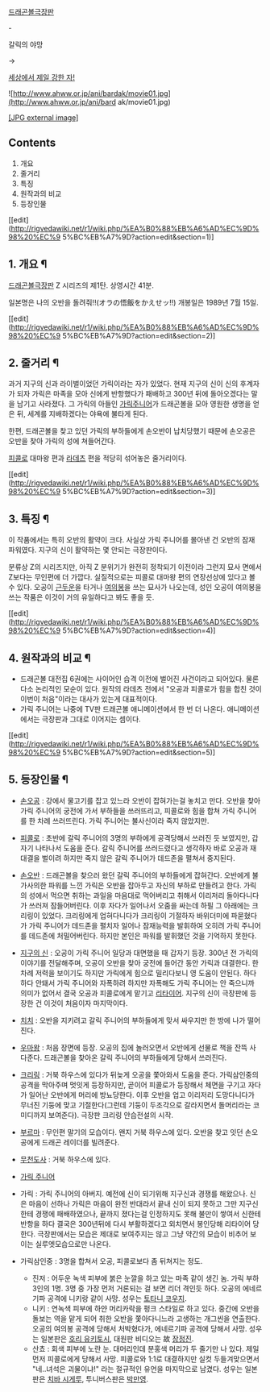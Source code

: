 [드래곤볼극장판](%EB%93%9C%EB%9E%98%EA%B3%A4%EB%B3%BC%20%EA%B7%B9%EC%9E%A5%ED%8C%90.md)

\-

갈릭의 야망

→

[세상에서 제일 강한 자!](%EC%84%B8%EC%83%81%EC%97%90%EC%84%9C%20%EC%A0%9C%EC%9D%BC%20%EA%B0%95%ED%95%9C%20%EC%9E%90%21.md)

  

![http://www.ahww.or.jp/ani/bardak/movie01.jpg](http://www.ahww.or.jp/ani/bard
ak/movie01.jpg)

[[JPG external image]](http://www.ahww.or.jp/ani/bardak/movie01.jpg)

## Contents

    

1. 개요 
2. 줄거리 
3. 특징 
4. 원작과의 비교 
5. 등장인물 

[[edit](http://rigvedawiki.net/r1/wiki.php/%EA%B0%88%EB%A6%AD%EC%9D%98%20%EC%9
5%BC%EB%A7%9D?action=edit&section=1)]

## 1. 개요 ¶

[드래곤볼극장판](%EB%93%9C%EB%9E%98%EA%B3%A4%EB%B3%BC%20%EA%B7%B9%EC%9E%A5%ED%8C%90.md)
Z 시리즈의 제1탄. 상영시간 41분.

  

일본명은 나의 오반을 돌려줘!!(オラの悟飯をかえせッ!!) 개봉일은 1989년 7월 15일.

  

[[edit](http://rigvedawiki.net/r1/wiki.php/%EA%B0%88%EB%A6%AD%EC%9D%98%20%EC%9
5%BC%EB%A7%9D?action=edit&section=2)]

## 2. 줄거리 ¶

과거 지구의 신과 라이벌이었던 가릭이라는 자가 있었다. 현재 지구의 신이 신의 후계자가 되자 가릭은 마족을 모아 신에게 반항했다가 패배하고
300년 뒤에 돌아오겠다는 말을 남기고 사라졌다. 그 가릭의 아들인 [가릭주니어](%EA%B0%80%EB%A6%AD%20%EC%A3%BC%EB%8B%88%EC%96%B4.md)가 드래곤볼을 모아 영원한 생명을
얻은 뒤, 세계를 지배하겠다는 야욕에 불타게 된다.

  

한편, 드래곤볼을 찾고 있던 가릭의 부하들에게 손오반이 납치당했기 때문에 손오공은 오반을 찾아 가릭의 성에 쳐들어간다.

  

[피콜로](%ED%94%BC%EC%BD%9C%EB%A1%9C.md) 대마왕 편과
[라데츠](%EB%9D%BC%EB%8D%B0%EC%B8%A0.md) 편을 적당히 섞어놓은 줄거리이다.

  

[[edit](http://rigvedawiki.net/r1/wiki.php/%EA%B0%88%EB%A6%AD%EC%9D%98%20%EC%9
5%BC%EB%A7%9D?action=edit&section=3)]

## 3. 특징 ¶

이 작품에서는 특히 오반의 활약이 크다. 사실상 가릭 주니어를 몰아낸 건 오반의 잠재 파워였다. 지구의 신이 활약하는 몇 안되는 극장판이다.

  

분류상 Z의 시리즈지만, 아직 Z 분위기가 완전히 정착되기 이전이라 그런지 묘사 면에서 Z보다는 무인편에 더 가깝다. 실질적으로는 피콜로
대마왕 편의 연장선상에 있다고 볼 수 있다. 오공이 [근두운](%EA%B7%BC%EB%91%90%EC%9A%B4.md)을 타거나
[여의봉](%EC%97%AC%EC%9D%98%EB%B4%89.md)을 쓰는 묘사가 나오는데, 성인 오공이 여의봉을 쓰는 작품은 이것이
거의 유일하다고 봐도 좋을 듯.

[[edit](http://rigvedawiki.net/r1/wiki.php/%EA%B0%88%EB%A6%AD%EC%9D%98%20%EC%9
5%BC%EB%A7%9D?action=edit&section=4)]

## 4. 원작과의 비교 ¶

  * 드래곤볼 대전집 6권에는 사이어인 습격 이전에 벌어진 사건이라고 되어있다. 물론 다소 논리적인 모순이 있다. 원작의 라데츠 전에서 "오공과 피콜로가 힘을 합친 것이 이번이 처음"이라는 대사가 있는게 대표적이다.
  * 가릭 주니어는 나중에 TV판 드래곤볼 애니메이션에서 한 번 더 나온다. 애니메이션에서는 극장판과 그대로 이어지는 셈이다.  

[[edit](http://rigvedawiki.net/r1/wiki.php/%EA%B0%88%EB%A6%AD%EC%9D%98%20%EC%9
5%BC%EB%A7%9D?action=edit&section=5)]

## 5. 등장인물 ¶

  * [손오공](%EC%86%90%EC%98%A4%EA%B3%B5.md) : 강에서 물고기를 잡고 있느라 오반이 잡혀가는걸 놓치고 만다. 오반을 찾아 가릭 주니어의 궁전에 가서 부하들을 쓰러뜨리고, 피콜로와 힘을 합쳐 가릭 주니어를 한 차례 쓰러뜨린다. 가릭 주니어는 불사신이라 죽지 않았지만.
  * [피콜로](%ED%94%BC%EC%BD%9C%EB%A1%9C.md) : 초반에 갈릭 주니어의 3명의 부하에게 공격당해서 쓰러진 듯 보였지만, 갑자기 나타나서 도움을 준다. 갈릭 주니어를 쓰러드렸다고 생각하자 바로 오공과 재대결을 벌이려 하지만 죽지 않은 갈릭 주니어가 데드존을 펼쳐서 중지된다.
  * [손오반](%EC%86%90%EC%98%A4%EB%B0%98.md) : 드래곤볼을 찾으러 왔던 갈릭 주니어의 부하들에게 잡혀간다. 오반에게 불가사의한 파워를 느낀 가릭은 오반을 잡아두고 자신의 부하로 만들려고 한다. 가릭의 성에서 먹으면 취하는 과일을 마음대로 먹어버리고 취해서 이리저리 돌아다니다가 쓰러져 잠들어버린다. 이후 자다가 일어나서 오줌을 싸는데 하필 그 아래에는 크리링이 있었다. 크리링에게 업혀다니다가 크리링이 기절하자 바위더미에 파묻혔다가 가릭 주니어가 데드존을 펼치자 일어나 잠재능력을 발휘하여 오히려 가릭 주니어를 데드존에 처밀어버린다. 하지만 본인은 파워를 발휘했던 것을 기억하지 못한다.
  * [지구의 신](%EC%8B%A0%28%EB%93%9C%EB%9E%98%EA%B3%A4%EB%B3%BC%29.md) : 오공이 가릭 주니어 일당과 대면했을 때 갑자기 등장. 300년 전 가릭의 이야기를 전달해주며, 오공이 오반을 찾아 궁전에 들어간 동안 가릭과 대결한다. 한 차례 저력을 보이기도 하지만 가릭에게 힘으로 밀리다보니 영 도움이 안된다. 하다하다 안돼서 가릭 주니어와 자폭하려 하지만 자폭해도 가릭 주니어는 안 죽으니까 의미가 없어서 결국 오공과 피콜로에게 맡기고 [리타이어](%EB%A6%AC%ED%83%80%EC%9D%B4%EC%96%B4.md). 지구의 신이 극장판에 등장한 건 이것이 처음이자 마지막이다.
  * [치치](%EC%B9%98%EC%B9%98.md) : 오반을 지키려고 갈릭 주니어의 부하들에게 맞서 싸우지만 한 방에 나가 떨어진다.
  * [우마왕](%EC%9A%B0%EB%A7%88%EC%99%95.md) : 처음 장면에 등장. 오공의 집에 놀러오면서 오반에게 선물로 책을 잔뜩 사다준다. 드래곤볼을 찾아온 갈릭 주니어의 부하들에게 당해서 쓰러진다.
  * [크리링](%ED%81%AC%EB%A6%AC%EB%A7%81.md) : 거북 하우스에 있다가 뒤늦게 오공을 쫓아와서 도움을 준다. 가릭삼인중의 공격을 막아주며 멋잇게 등장하지만, 곧이어 피콜로가 등장해서 체면을 구기고 자다가 일어난 오반에게 머리에 방뇨당한다. 이후 오반을 업고 이리저리 도망다니다가 무너진 기둥에 맞고 기절한다(그런데 기둥이 두조각으로 갈라지면서 돌머리라는 코미디까지 보여준다). 극장판 크리링 안습전설의 시작.
  * [부르마](%EB%B6%80%EB%A5%B4%EB%A7%88.md) : 무인편 말기의 모습이다. 왠지 거북 하우스에 있다. 오반을 찾고 잇던 손오공에게 드래곤 레이더를 빌려준다.
  * [무천도사](%EB%AC%B4%EC%B2%9C%EB%8F%84%EC%82%AC.md) : 거북 하우스에 있다.  

  * [가릭 주니어](%EA%B0%80%EB%A6%AD%20%EC%A3%BC%EB%8B%88%EC%96%B4.md)
  * 가릭 : 가릭 주니어의 아버지. 예전에 신이 되기위해 지구신과 경쟁를 해왔으나. 신은 마음이 선하나 가릭은 마음이 완전 반대라서 끝내 신이 되지 못하고 그만 지구신한테 경쟁에 패배하였으나, 끝까지 졌다는걸 인정하지도 못해 불만이 쌓여서 신한테 반항을 하다 결국은 300년뒤에 다시 부활하겠다고 외치면서 봉인당해 리타이어 당한다. 극장판에서는 모습은 제대로 보여주지는 않고 그냥 약간의 모습이 비추어 보이는 실루엣모습으로만 나온다. 
  * 가릭삼인중 : 3명을 합쳐서 오공, 피콜로보다 좀 뒤쳐지는 정도.  

    * 진저 : 어두운 녹색 피부에 붉은 눈깔을 하고 있는 마족 같이 생긴 놈. 가릭 부하 3인의 1명. 3명 중 가장 먼저 거론되는 걸 보면 리더 격인듯 하다. 오공의 에네르기파 공격에 니키랑 같이 사망. 성우는 [토타니 코우지](%ED%86%A0%ED%83%80%EB%8B%88%20%EC%BD%94%EC%9A%B0%EC%A7%80.md).
    * 니키 : 연녹색 피부에 하얀 머리카락을 펑크 스타일로 하고 있다. 중간에 오반을 돌보는 역을 맡게 되어 취한 오반을 쫓아다니느라 고생하는 개그씬을 연출한다. 오공의 여의봉 공격에 당해서 처박혔다가, 에네르기파 공격에 당해서 사망. 성우는 일본판은 [호리 유키토시](%ED%98%B8%EB%A6%AC%20%EC%9C%A0%ED%82%A4%ED%86%A0%EC%8B%9C.md), 대원판 비디오는 故 [장정진](%EC%9E%A5%EC%A0%95%EC%A7%84.md).
    * 산쵸 : 회색 피부에 노란 눈. 대머리인데 분홍색 머리가 두 줄기만 나 있다. 제일 먼저 피콜로에게 당해서 사망. 피콜로와 1:1로 대결하지만 실컷 두들겨맞으면서 "네..녀석은 괴물이냐!" 라는 절규적인 유언을 마지막으로 남겼다. 성우는 일본판은 [치바 시게루](%EC%B9%98%EB%B0%94%20%EC%8B%9C%EA%B2%8C%EB%A3%A8.md), 투니버스판은 [박만영](%EB%B0%95%EB%A7%8C%EC%98%81.md).

